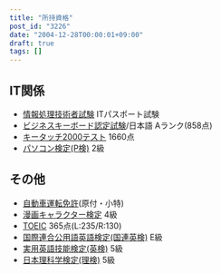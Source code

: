 ```yaml
---
title: "所持資格"
post_id: "3226"
date: "2004-12-28T00:00:01+09:00"
draft: true
tags: []
---
```



## IT関係



  * [情報処理技術者試験](http://www.jitec.ipa.go.jp/) ITパスポート試験
  * [ビジネスキーボード認定試験](http://www.kentei.ne.jp/busikey/)/日本語 Aランク(858点)
  * [キータッチ2000テスト](http://www.kentei.ne.jp/key/) 1660点
  * [パソコン検定(P検)](http://www.pken.com/) 2級
## その他



  * [自動車運転免許](http://ja.wikipedia.org/wiki/%E9%81%8B%E8%BB%A2%E5%85%8D%E8%A8%B1)(原付・小特)
  * [漫画キャラクター検定](http://www.manken.ne.jp/) 4級
  * [TOEIC](http://www.toeic.or.jp/) 365点(L:235/R:130)
  * [国際連合公用語英語検定(国連英検)](http://www.kokureneiken.jp/) E級
  * [実用英語技能検定(英検)](http://www.eiken.or.jp/) 5級
  * [日本理科学検定(理検)](http://www.rikakentei.com/) 5級
